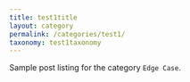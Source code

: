 ```yaml
---
title: test1title
layout: category
permalink: /categories/test1/
taxonomy: test1taxonomy
---
```


Sample post listing for the category `Edge Case`.